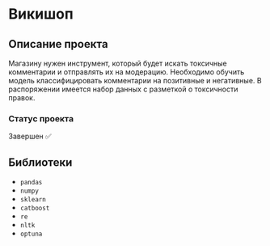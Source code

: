 # Викишоп

## Описание проекта
Магазину нужен инструмент, который будет искать токсичные комментарии и отправлять их на модерацию. Необходимо обучить модель классифицировать комментарии на позитивные и негативные. В распоряжении имеется набор данных с разметкой о токсичности правок.
### Статус проекта
Завершен ✅

## Библиотеки
- ```pandas```
- ```numpy```
- ```sklearn```
- ```catboost```
- ```re```
- ```nltk```
- ```optuna```